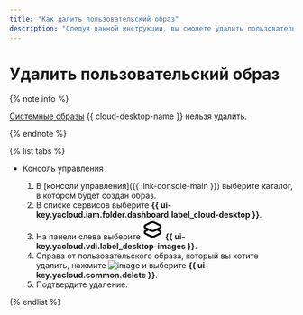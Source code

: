 ```yaml
---
title: "Как далить пользовательский образ"
description: "Следуя данной инструкции, вы сможете удалить пользовательский образ."
---
```


# Удалить пользовательский образ

{% note info %}

[Системные образы](../../concepts/images.md#system-images) {{ cloud-desktop-name }} нельзя удалить.

{% endnote %}

{% list tabs %}

- Консоль управления

  1. В [консоли управления]({{ link-console-main }}) выберите каталог, в котором будет создан образ.
  1. В списке сервисов выберите **{{ ui-key.yacloud.iam.folder.dashboard.label_cloud-desktop }}**.
  1. На панели слева выберите ![image](../../../_assets/cloud-desktop/images.svg) **{{ ui-key.yacloud.vdi.label_desktop-images }}**.
  1. Справа от пользовательского образа, который вы хотите удалить, нажмите ![image](../../../_assets/options.svg) и выберите **{{ ui-key.yacloud.common.delete }}**.
  1. Подтвердите удаление.

{% endlist %}
